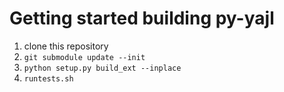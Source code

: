 Getting started building py-yajl
=================================

1. clone this repository
2. `git submodule update --init`
3. `python setup.py build_ext --inplace`
4. `runtests.sh`

